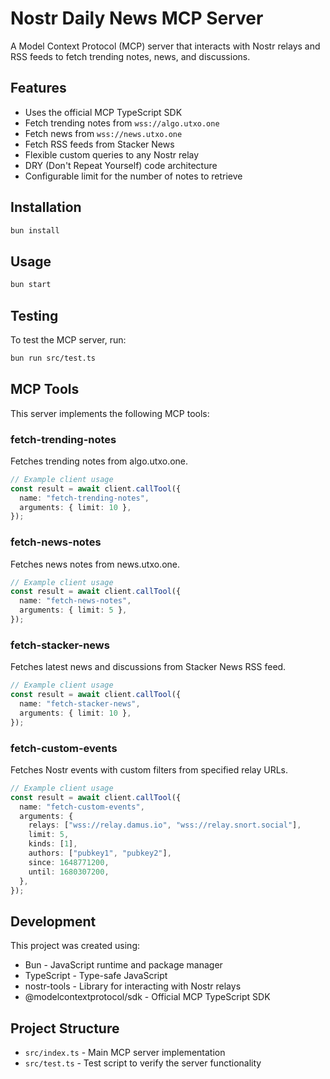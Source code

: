# Nostr Daily News MCP Server

A Model Context Protocol (MCP) server that interacts with Nostr relays and RSS feeds to fetch trending notes, news, and discussions.

## Features

- Uses the official MCP TypeScript SDK
- Fetch trending notes from `wss://algo.utxo.one`
- Fetch news from `wss://news.utxo.one`
- Fetch RSS feeds from Stacker News
- Flexible custom queries to any Nostr relay
- DRY (Don't Repeat Yourself) code architecture
- Configurable limit for the number of notes to retrieve

## Installation

```bash
bun install
```

## Usage

```bash
bun start
```

## Testing

To test the MCP server, run:

```bash
bun run src/test.ts
```

## MCP Tools

This server implements the following MCP tools:

### fetch-trending-notes

Fetches trending notes from algo.utxo.one.

```typescript
// Example client usage
const result = await client.callTool({
  name: "fetch-trending-notes",
  arguments: { limit: 10 },
});
```

### fetch-news-notes

Fetches news notes from news.utxo.one.

```typescript
// Example client usage
const result = await client.callTool({
  name: "fetch-news-notes",
  arguments: { limit: 5 },
});
```

### fetch-stacker-news

Fetches latest news and discussions from Stacker News RSS feed.

```typescript
// Example client usage
const result = await client.callTool({
  name: "fetch-stacker-news",
  arguments: { limit: 10 },
});
```

### fetch-custom-events

Fetches Nostr events with custom filters from specified relay URLs.

```typescript
// Example client usage
const result = await client.callTool({
  name: "fetch-custom-events",
  arguments: {
    relays: ["wss://relay.damus.io", "wss://relay.snort.social"],
    limit: 5,
    kinds: [1],
    authors: ["pubkey1", "pubkey2"],
    since: 1648771200,
    until: 1680307200,
  },
});
```

## Development

This project was created using:

- Bun - JavaScript runtime and package manager
- TypeScript - Type-safe JavaScript
- nostr-tools - Library for interacting with Nostr relays
- @modelcontextprotocol/sdk - Official MCP TypeScript SDK

## Project Structure

- `src/index.ts` - Main MCP server implementation
- `src/test.ts` - Test script to verify the server functionality
